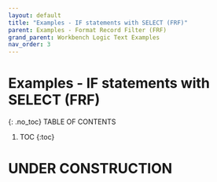 ```yaml
---
layout: default
title: "Examples - IF statements with SELECT (FRF)"
parent: Examples - Format Record Filter (FRF)
grand_parent: Workbench Logic Text Examples
nav_order: 3
---
```


# Examples - IF statements with SELECT (FRF)
{: .no_toc}
TABLE OF CONTENTS 
1. TOC
{:toc}  
 
# UNDER CONSTRUCTION
